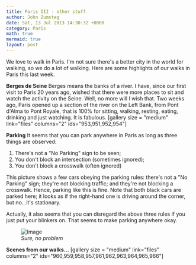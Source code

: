 ```yaml
---
title: Paris III - other stuff
author: John Zumsteg
date: Sat, 13 Jul 2013 14:30:32 +0000
category: Paris
math: true
mermaid: true
layout: post
---
```

We love to walk in Paris. I'm not sure there's a better city in the world for walking, so we do a lot of walking. Here are some highlights of our walks in Paris this last week.

<b>Berges de Seine</b>
Berges means the banks of a river. I have, since our first visit to Paris 20 years ago, wished that there were more places to sit and watch the activity on the Seine. Well, no more will I wish that. Two weeks ago, Paris opened up a section of the river on the Left Bank, from Pont d'Alma to Pont Royale, that is 100% for sitting, walking, resting, eating, drinking and just watching. It is fabulous.
[gallery size = "medium" link="files" columns="2" ids="953,951,952,954"]

<b>Parking</b>
It seems that you can park anywhere in Paris as long as three things are observed:
1. There's not a "No Parking" sign to be seen;
2. You don't block an intersection (sometimes ignored);
3. You don't block a crosswalk (often ignored)

This picture shows a few cars obeying the parking rules: there's not a "No Parking" sign; they're not blocking traffic; and they're not blocking a crosswalk. Hence, parking like this is fine. Note that both black cars are parked here; it looks as if the right-hand one is driving around the corner, but no...it's stationary.

Actually, it also seems that you can disregard the above three rules if you just put your blinkers on. That seems to make parking anywhere okay.

<figure>
	<img src="{{"/assets/images/2013/07/DSC03188.jpg" | prepend: site.baseurl | prepend: site.url }}" alt="Image" />
	<figcaption><em>Sure, no problem</em></figcaption>
</figure>



<b>Scenes from our walks...</b>
[gallery size = "medium" link="files" columns="2" ids="960,959,958,957,961,962,963,964,965,966"]
